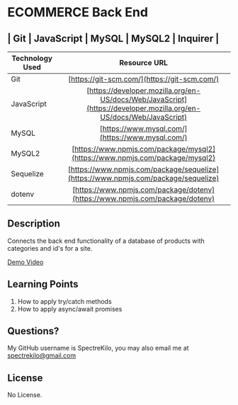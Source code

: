 # ECOMMERCE Back End

## | Git | JavaScript | MySQL | MySQL2 | Inquirer |

| Technology Used         | Resource URL           | 
| ------------- |:-------------:|  
| Git | [https://git-scm.com/](https://git-scm.com/)     |    
| JavaScript | [https://developer.mozilla.org/en-US/docs/Web/JavaScript](https://developer.mozilla.org/en-US/docs/Web/JavaScript)  |
| MySQL | [https://www.mysql.com/](https://www.mysql.com/)     |    
| MySQL2 | [https://www.npmjs.com/package/mysql2](https://www.npmjs.com/package/mysql2)  |
| Sequelize | [https://www.npmjs.com/package/sequelize](https://www.npmjs.com/package/sequelize)  |
| dotenv | [https://www.npmjs.com/package/dotenv](https://www.npmjs.com/package/dotenv)  |






## Description 
Connects the back end functionality of a database of products with categories and id's for a site.

[Demo Video](https://www.youtube.com/watch?v=EXlDKV45QgU)




## Learning Points 
1. How to apply try/catch methods
2. How to apply async/await promises



## Questions?
My GitHub username is SpectreKilo, you may also email me at spectrekilo@gmail.com



## License

No License.